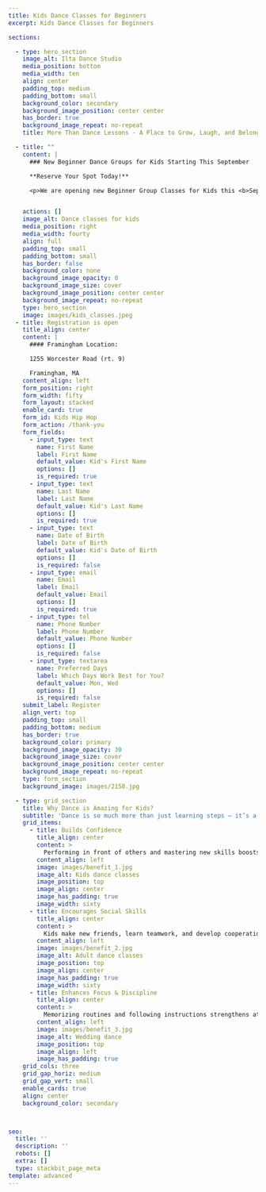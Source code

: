 ```yaml
---
title: Kids Dance Classes for Beginners
excerpt: Kids Dance Classes for Beginners

sections:

  - type: hero_section
    image_alt: Ilta Dance Studio
    media_position: bottom
    media_width: ten
    align: center
    padding_top: medium
    padding_bottom: small
    background_color: secondary
    background_image_position: center center
    has_border: true
    background_image_repeat: no-repeat
    title: More Than Dance Lessons - A Place to Grow, Laugh, and Belong

  - title: ""
    content: |
      ### New Beginner Dance Groups for Kids Starting This September

      **Reserve Your Spot Today!**

      <p>We are opening new Beginner Group Classes for Kids this <b>September</b> – and now is the perfect time to reserve your spot!</p> <p>We are currently gathering interest and will shape our class schedule based on the ages and availability of our new dancers.</p> <p>Simply let us know your preferred day of the week, and we will reach out with options once the groups are formed.</p><p>Limited spots available – secure your child’s place today!</p>


    actions: []
    image_alt: Dance classes for kids
    media_position: right
    media_width: fourty
    align: full
    padding_top: small
    padding_bottom: small
    has_border: false
    background_color: none
    background_image_opacity: 0
    background_image_size: cover
    background_image_position: center center
    background_image_repeat: no-repeat
    type: hero_section
    image: images/kids_classes.jpeg
  - title: Registration is open
    title_align: center
    content: |
      #### Framingham Location:

      1255 Worcester Road (rt. 9)

      Framingham, MA
    content_align: left
    form_position: right
    form_width: fifty
    form_layout: stacked
    enable_card: true
    form_id: Kids Hip Hop
    form_action: /thank-you
    form_fields:
      - input_type: text
        name: First Name
        label: First Name
        default_value: Kid's First Name
        options: []
        is_required: true
      - input_type: text
        name: Last Name
        label: Last Name
        default_value: Kid's Last Name
        options: []
        is_required: true
      - input_type: text
        name: Date of Birth
        label: Date of Birth
        default_value: Kid's Date of Birth
        options: []
        is_required: false
      - input_type: email
        name: Email
        label: Email
        default_value: Email
        options: []
        is_required: true
      - input_type: tel
        name: Phone Number
        label: Phone Number
        default_value: Phone Number
        options: []
        is_required: false
      - input_type: textarea
        name: Preferred Days
        label: Which Days Work Best for You?
        default_value: Mon, Wed
        options: []
        is_required: false
    submit_label: Register
    align_vert: top
    padding_top: small
    padding_bottom: medium
    has_border: true
    background_color: primary
    background_image_opacity: 30
    background_image_size: cover
    background_image_position: center center
    background_image_repeat: no-repeat
    type: form_section
    background_image: images/2158.jpg

  - type: grid_section
    title: Why Dance is Amazing for Kids?
    subtitle: 'Dance is so much more than just learning steps – it’s a powerful way to help kids grow, express themselves, and have fun. Here are 5 incredible benefits of dance classes:'
    grid_items:
      - title: Builds Confidence
        title_align: center
        content: >
          Performing in front of others and mastering new skills boosts self-esteem.
        content_align: left
        image: images/benefit_1.jpg
        image_alt: Kids dance classes
        image_position: top
        image_align: center
        image_has_padding: true
        image_width: sixty
      - title: Encourages Social Skills
        title_align: center
        content: >
          Kids make new friends, learn teamwork, and develop cooperation.
        content_align: left
        image: images/benefit_2.jpg
        image_alt: Adult dance classes
        image_position: top
        image_align: center
        image_has_padding: true
        image_width: sixty
      - title: Enhances Focus & Discipline
        title_align: center
        content: >
          Memorizing routines and following instructions strengthens attention and self-control.
        content_align: left
        image: images/benefit_3.jpg
        image_alt: Wedding dance
        image_position: top
        image_align: left
        image_has_padding: true
    grid_cols: three
    grid_gap_horiz: medium
    grid_gap_vert: small
    enable_cards: true
    align: center
    background_color: secondary



seo:
  title: ''
  description: ''
  robots: []
  extra: []
  type: stackbit_page_meta
template: advanced
---
```

